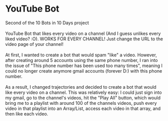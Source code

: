 # YouTube Bot
Second of the 10 Bots in 10 Days project
\
\
YouTube Bot that likes every video on a channel (And I guess unlikes every liked video? :O). WORKS FOR EVERY CHANNEL! Just change the URL to the video page of your channel!
\
\
At first, I wanted to create a bot that would spam "like" a video. However, after creating around 5 accounts using the same phone number, I ran into the issue of "This phone number has been used too many times", meaning I could no longer create anymore gmail accounts (forever D:) with this phone number. 
\
\
As a result, I changed trajectories and decided to create a bot that would like every video on a channel. This was relatively easy: I could just sign into my gmail, go to the channel's videos, hit the "Play All" button, which would bring me to a playlist with around 100 of the channels videos, push every video in that playlist into an Array/List, access each video in that array, and then like each video.
